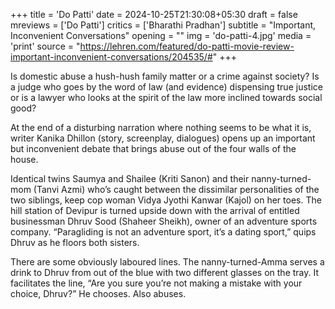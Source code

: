 +++
title = 'Do Patti'
date = 2024-10-25T21:30:08+05:30
draft = false
mreviews = ['Do Patti']
critics = ['Bharathi Pradhan']
subtitle = "Important, Inconvenient Conversations"
opening = ""
img = 'do-patti-4.jpg'
media = 'print'
source = "https://lehren.com/featured/do-patti-movie-review-important-inconvenient-conversations/204535/#"
+++

Is domestic abuse a hush-hush family matter or a crime against society? Is a judge who goes by the word of law (and evidence) dispensing true justice or is a lawyer who looks at the spirit of the law more inclined towards social good?

At the end of a disturbing narration where nothing seems to be what it is, writer Kanika Dhillon (story, screenplay, dialogues) opens up an important but inconvenient debate that brings abuse out of the four walls of the house.

Identical twins Saumya and Shailee (Kriti Sanon) and their nanny-turned-mom (Tanvi Azmi) who’s caught between the dissimilar personalities of the two siblings, keep cop woman Vidya Jyothi Kanwar (Kajol) on her toes. The hill station of Devipur is turned upside down with the arrival of entitled businessman Dhruv Sood (Shaheer Sheikh), owner of an adventure sports company. “Paragliding is not an adventure sport, it’s a dating sport,” quips Dhruv as he floors both sisters.

There are some obviously laboured lines. The nanny-turned-Amma serves a drink to Dhruv from out of the blue with two different glasses on the tray. It facilitates the line, “Are you sure you’re not making a mistake with your choice, Dhruv?” He chooses. Also abuses.
